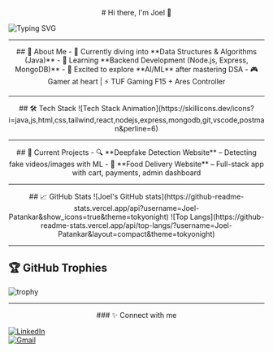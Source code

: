 <p align="center">  
# Hi there, I'm Joel 👋  

![Typing SVG](https://readme-typing-svg.herokuapp.com?font=Fira+Code&size=25&pause=1000&color=00C2FF&width=435&lines=3rd+Year+AI%2FML+Student;Aspiring+Software+Engineer;Future+MAANG+Dreamer)  
</p>

---

<p align="center">  
## 🚀 About Me
- 🔭 Currently diving into **Data Structures & Algorithms (Java)**  
- 🌱 Learning **Backend Development (Node.js, Express, MongoDB)**  
- 🤖 Excited to explore **AI/ML** after mastering DSA  
- 🎮 Gamer at heart | ⚡ TUF Gaming F15 + Ares Controller  
</p>

---

<p align="center">  
## 🛠️ Tech Stack
![Tech Stack Animation](https://skillicons.dev/icons?i=java,js,html,css,tailwind,react,nodejs,express,mongodb,git,vscode,postman&perline=6)
</p>

---

<p align="center">  
## 📌 Current Projects
- 🔍 **Deepfake Detection Website** – Detecting fake videos/images with ML  
- 🍕 **Food Delivery Website** – Full-stack app with cart, payments, admin dashboard  
</p>

---

<p align="center">  
## 📈 GitHub Stats
![Joel's GitHub stats](https://github-readme-stats.vercel.app/api?username=Joel-Patankar&show_icons=true&theme=tokyonight)  
![Top Langs](https://github-readme-stats.vercel.app/api/top-langs/?username=Joel-Patankar&layout=compact&theme=tokyonight)  
</p>

---

## 🏆 GitHub Trophies
![trophy](https://github-profile-trophy.vercel.app/?username=Joel-Patankar&theme=onedark)

---

<p align="center">  
### ✨ Connect with me

[![LinkedIn](https://img.shields.io/badge/🔗-LinkedIn-0077B5?style=for-the-badge&logoColor=white)](https://www.linkedin.com/in/joel-patankar-8a0654291)  
[![Gmail](https://img.shields.io/badge/✉️-Gmail-blue?style=for-the-badge&logoColor=white)](mailto:joelpatankar.j@gmail.com)  
</p>

